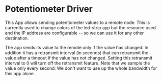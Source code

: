 Potentiometer Driver
====================

This App allows sending potentiometer values to a remote node. This is
currently used to change colors of the led-strip app but the resource
used and the IP address are configurable -- so we can use it for any
other destination.

The app sends its value to the remote only if the value has changed. In
addition it has a retransmit interval (in seconds) that can retransmit
the value after a timeout if the value has not changed. Setting this
retransmit interval to 0 will turn off the retransmit feature. Note that
we sample the value only every second: We don't want to use up the whole
bandwidth for this app alone.
